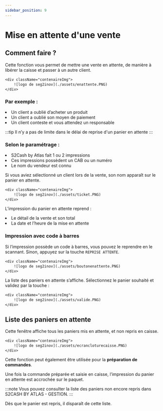 ```yaml
---
sidebar_position: 9
---
```


# Mise en attente d'une vente

## Comment faire ?
Cette fonction vous permet de mettre une vente en attente, de manière à libérer la caisse et passer à un autre client.

    <div className="contenaireImg">
        ![logo de seg2inov](./assets/enattente.PNG) 
    </div>

### Par exemple :
<li> Un client a oublié d’acheter un produit </li>
<li> Un client a oublié son moyen de paiement </li>
<li> Un client conteste et vous attendez un responsable </li>


:::tip
Il n’y a pas de limite dans le délai de reprise d'un panier en attente
:::


### Selon le paramétrage : 

<li> S2Cash by Atlas fait 1 ou 2 impressions </li>
<li> Ces impressions possèdent un CAB ou un numéro</li>
<li> Le nom du vendeur est connu </li>


Si vous aviez sélectionné un client lors de la vente, son nom apparaît sur le panier en attente.


    <div className="contenaireImg">
        ![logo de seg2inov](./assets/ticket.PNG) 
    </div>


L’impression du panier en attente reprend :

<li> Le détail de la vente et son total </li>
<li> La date et l’heure de la mise en attente </li>

### Impression avec code à barres


Si l’impression possède un code à barres, vous pouvez le reprendre en le scannant. Sinon, appuyez sur la touche ```REPRISE ATTENTE```.


    <div className="contenaireImg">
        ![logo de seg2inov](./assets/boutonenattente.PNG) 
    </div>


La liste des paniers en attente s’affiche. Sélectionnez le panier souhaité et validez par la touche : 

    <div className="contenaireImg">
        ![logo de seg2inov](./assets/valide.PNG) 
    </div>

## Liste des paniers en attente

Cette fenêtre affiche tous les paniers mis en attente, et non repris en caisse. 

    <div className="contenaireImg">
        ![logo de seg2inov](./assets/ecrancloturecaisse.PNG) 
    </div>

Cette fonction peut également être utilisée pour la **préparation de commandes**.

Une fois la commande préparée et saisie en caisse, l’impression du panier en attente est accrochée sur le paquet.

:::note
Vous pouvez consulter la liste des paniers non encore repris dans S2CASH BY ATLAS - GESTION.
:::

Dès que le panier est repris, il disparaît de cette liste.
